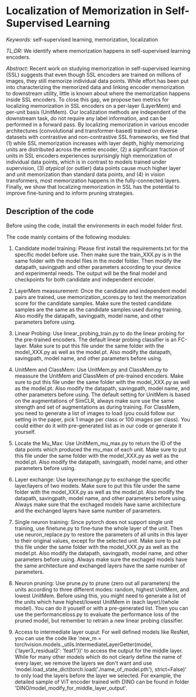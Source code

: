 # Localization of Memorization in Self-Supervised Learning

*Keywords:* self-supervised learning, memorization, localization

*TL;DR:* We identify where memorization happens in self-supervised learning encoders.

*Abstract:*
Recent work on studying memorization in self-supervised learning (SSL) suggests that even though SSL encoders are trained on millions of images, they still memorize individual data points. While effort has been put into characterizing the memorized data and linking encoder memorization to downstream utility, little is known about where the memorization happens inside SSL encoders. To close this gap, we propose two metrics for localizing memorization in SSL encoders on a per-layer (LayerMem) and per-unit basis (UnitMem). Our localization methods are independent of the downstream task, do not require any label information, and can be performed in a forward pass. By localizing memorization in various encoder architectures (convolutional and transformer-based) trained on diverse datasets with contrastive and non-contrastive SSL frameworks, we find that (1) while SSL memorization increases with layer depth, highly memorizing units are distributed across the entire encoder, (2) a significant fraction of units in SSL encoders experiences surprisingly high memorization of individual data points, which is in contrast to models trained under supervision, (3) *atypical* (or outlier) data points cause much higher layer and unit memorization than standard data points, and (4) in vision transformers, most memorization happens in the fully-connected layers. Finally, we show that localizing memorization in SSL has the potential to improve fine-tuning and to inform pruning strategies.

## Description of the code

Before using the code, install the environments in each model folder first. 

The code mainly contains of the following modules:

1. Candidate model training:
Please first install the requirements.txt for the specific model before use. Then make sure the train_XXX.py is in the same folder with the model files in the model folder. Then modify the datapath, savingpath and other parameters according to your device and experimental needs. The output will be the final model and checkpoints for both candidate and independent encoder.

2. LayerMem meassurement:
Once the candidate and independent model pairs are trained, use memorization_scores.py to test the memorization score for the candidate samples. Make sure the tested candidate samples are the same as the candidate samples used during training. Also modify the datapath, savingpath, model name, and other parameters before using.

3. Linear Probing:
Use linear_probing_train.py to do the linear probing for the pre-trained encoders. The default linear probing classifier is an FC-layer. Make sure to put this file under the same folder with the model_XXX.py as well as the model.pt. Also modify the datapath, savingpath, model name, and other parameters before using.

4. UnitMem and ClassMem:
Use UnitMem.py and ClassMem.py to meassure the UnitMem and ClassMem of pre-trained encoders. Make sure to put this file under the same folder with the model_XXX.py as well as the model.pt. Also modify the datapath, savingpath, model name, and other parameters before using. The default setting for UnitMem is based on the augmentations of SimCLR, always make sure use the same strength and set of augmentations as during training. For ClassMem, you need to generate a list of images to load (you could follow our setting in the paper, pick 1 image per class or 100 images per class). You could either do it with pre-generated list as in our code or generate it yourself. 

5. Locate the Mu_Max:
Use UnitMem_mu_max.py to return the ID of the data points which produced the mu_max of each unit. Make sure to put this file under the same folder with the model_XXX.py as well as the model.pt. Also modify the datapath, savingpath, model name, and other parameters before using.  

6. Layer exchange:
Use layerexchange.py to exchange the specific layer/layers of two models.  Make sure to put this file under the same folder with the model_XXX.py as well as the model.pt. Also modify the datapath, savingpath, model name, and other parameters before using. Always make sure that the exchaged models have same architecture and the exchanged layers have same number of parameters.

7. Single neuron training:
Since pytorch does not support single unit training, use finetune.py to fine-tune the whole layer of the unit. Then use neuron_replace.py to restore the parameters of all units in this layer to their original values, except for the selected unit. Make sure to put this file under the same folder with the model_XXX.py as well as the model.pt. Also modify the datapath, savingpath, model name, and other parameters before using. Always make sure the exchaged models have the same architecture and exchanged layers have the same number of parameters.

8. Neuron pruning:
Use prune.py to prune (zero out all parameters) the units according to three different modes: random, highest UnitMem, and lowest UnitMem. Before using this, you might need to generate a list of the units which have highest/lowest UnitMem in (each layer)/(whole model). You can do it youself or with a pre-generated list. Then you can use the performanceloss.py to evaluate the performance loss of the pruned model, but remember to retrain a new linear probing classifier.

9. Access to intermediate layer ouput:
For well defined models like ResNet, you can use the code like 'new_m = torchvision.models._utils.IntermediateLayerGetter(model,{'layer3_residual2': 'feat1'})' to access the output for the middle layer. While for many other models which do not clearly define the name of every layer, we remove the layers we don't want and use 'model.load_state_dict(torch.load('./name_of_model.pth'), strict=False)' to only load the layers before the layer we selected. For example, the detailed sample of ViT encoder trained with DINO can be found in folder 'DINO/model_modify_for_middle_layer_output'.




